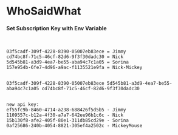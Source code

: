 # WhoSaidWhat

#### Set Subscription Key with Env Variable
```export WHO_SAID_WHAT_KEY={your_subscription_key}


03f5cadf-309f-4228-8390-05007eb83ece = Jimmy
cd74bc8f-71c5-46cf-82d6-9f3f30dadc30 = Nick
5d545b81-a3d9-4ea7-be55-aba94c7c1a05 = Sorina
157e954b-6fe7-4d96-a9ac-f1135521e9fa = Nick-Mickey


03f5cadf-309f-4228-8390-05007eb83ece 5d545b81-a3d9-4ea7-be55-aba94c7c1a05 cd74bc8f-71c5-46cf-82d6-9f3f30dadc30


new api key:
ef55fc9b-8460-4714-a238-688426f5d5b5 - Jimmy
1109557c-b12a-4f30-a7a7-642ee96b1c6c - Nick
15b130f8-afe2-405f-80e1-311db85cd29e - Sorina
0af25686-240b-4054-8821-305ef4a2502c - MickeyMouse